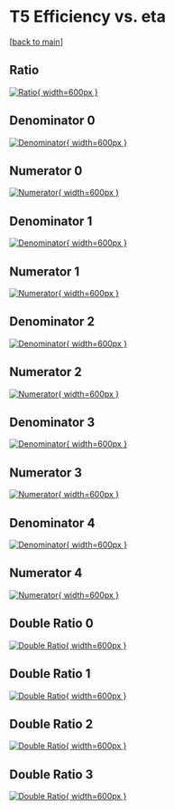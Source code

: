 # T5 Efficiency vs. eta

[[back to main](./)]



## Ratio

[![Ratio](../mtv/var/T5_base_13_1_eff_eta.png){ width=600px }](../mtv/var/T5_base_13_1_eff_eta.pdf)

## Denominator 0

[![Denominator](../mtv/den/T5_base_13_1_eff_eta_den0.png){ width=600px }](../mtv/den/T5_base_13_1_eff_eta_den0.pdf)

## Numerator 0

[![Numerator](../mtv/num/T5_base_13_1_eff_eta_num0.png){ width=600px }](../mtv/num/T5_base_13_1_eff_eta_num0.pdf)

## Denominator 1

[![Denominator](../mtv/den/T5_base_13_1_eff_eta_den1.png){ width=600px }](../mtv/den/T5_base_13_1_eff_eta_den1.pdf)

## Numerator 1

[![Numerator](../mtv/num/T5_base_13_1_eff_eta_num1.png){ width=600px }](../mtv/num/T5_base_13_1_eff_eta_num1.pdf)

## Denominator 2

[![Denominator](../mtv/den/T5_base_13_1_eff_eta_den2.png){ width=600px }](../mtv/den/T5_base_13_1_eff_eta_den2.pdf)

## Numerator 2

[![Numerator](../mtv/num/T5_base_13_1_eff_eta_num2.png){ width=600px }](../mtv/num/T5_base_13_1_eff_eta_num2.pdf)

## Denominator 3

[![Denominator](../mtv/den/T5_base_13_1_eff_eta_den3.png){ width=600px }](../mtv/den/T5_base_13_1_eff_eta_den3.pdf)

## Numerator 3

[![Numerator](../mtv/num/T5_base_13_1_eff_eta_num3.png){ width=600px }](../mtv/num/T5_base_13_1_eff_eta_num3.pdf)

## Denominator 4

[![Denominator](../mtv/den/T5_base_13_1_eff_eta_den4.png){ width=600px }](../mtv/den/T5_base_13_1_eff_eta_den4.pdf)

## Numerator 4

[![Numerator](../mtv/num/T5_base_13_1_eff_eta_num4.png){ width=600px }](../mtv/num/T5_base_13_1_eff_eta_num4.pdf)

## Double Ratio 0

[![Double Ratio](../mtv/ratio/T5_base_13_1_eff_eta_ratio0.png){ width=600px }](../mtv/ratio/T5_base_13_1_eff_eta_ratio0.pdf)

## Double Ratio 1

[![Double Ratio](../mtv/ratio/T5_base_13_1_eff_eta_ratio1.png){ width=600px }](../mtv/ratio/T5_base_13_1_eff_eta_ratio1.pdf)

## Double Ratio 2

[![Double Ratio](../mtv/ratio/T5_base_13_1_eff_eta_ratio2.png){ width=600px }](../mtv/ratio/T5_base_13_1_eff_eta_ratio2.pdf)

## Double Ratio 3

[![Double Ratio](../mtv/ratio/T5_base_13_1_eff_eta_ratio3.png){ width=600px }](../mtv/ratio/T5_base_13_1_eff_eta_ratio3.pdf)

